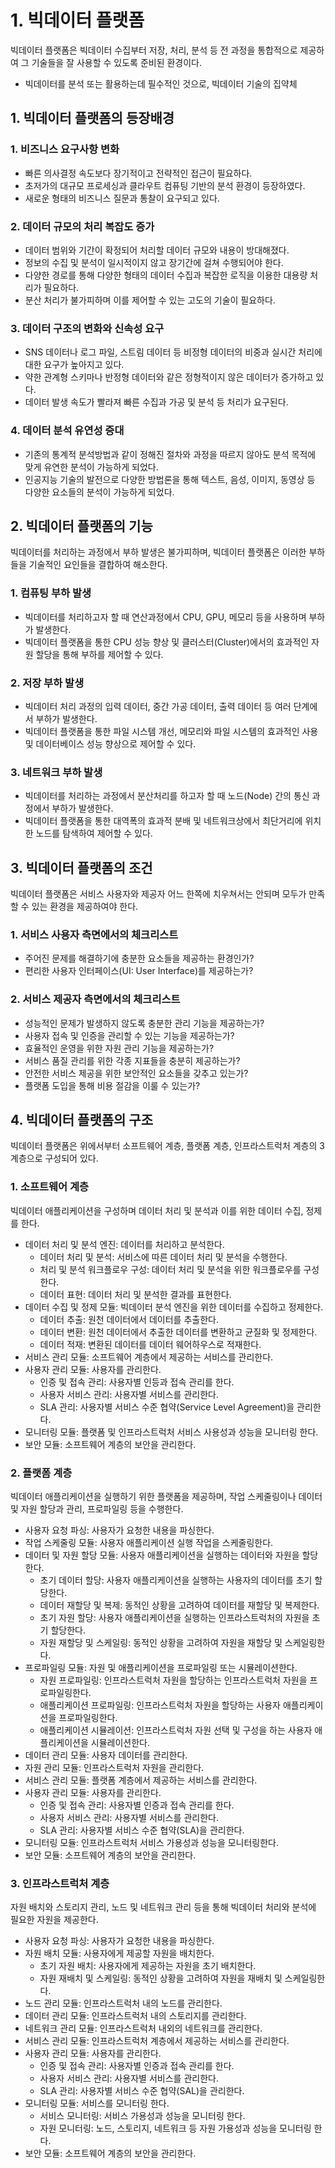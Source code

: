 # 1. 빅데이터 플랫폼
빅데이터 플랫폼은 빅데이터 수집부터 저장, 처리, 분석 등 전 과정을 통합적으로 제공하여 그 기술들을 잘 사용할 수 있도록 준비된 환경이다.
- 빅데이터를 분석 또는 활용하는데 필수적인 것으로, 빅데이터 기술의 집약체

## 1. 빅데이터 플랫폼의 등장배경
### 1. 비즈니스 요구사항 변화
- 빠른 의사결정 속도보다 장기적이고 전략적인 접근이 필요하다.
- 초저가의 대규모 프로세싱과 클라우트 컴퓨팅 기반의 분석 환경이 등장하였다.
- 새로운 형태의 비즈니스 질문과 통찰이 요구되고 있다.

### 2. 데이터 규모의 처리 복잡도 증가
- 데이터 범위와 기간이 확정되어 처리할 데이터 규모와 내용이 방대해졌다.
- 정보의 수집 및 분석이 일시적이지 않고 장기간에 걸쳐 수행되어야 한다.
- 다양한 경로를 통해 다양한 형태의 데이터 수집과 복잡한 로직을 이용한 대용량 처리가 필요하다.
- 분산 처리가 불가피하며 이를 제어할 수 있는 고도의 기술이 필요하다.

### 3. 데이터 구조의 변화와 신속성 요구
- SNS 데이터나 로그 파일, 스트림 데이터 등 비정형 데이터의 비중과 실시간 처리에 대한 요구가 높아지고 있다.
- 약한 관계형 스키마나 반정형 데이터와 같은 정형적이지 않은 데이터가 증가하고 있다.
- 데이터 발생 속도가 빨라져 빠른 수집과 가공 및 분석 등 처리가 요구된다.

### 4. 데이터 분석 유연성 증대
- 기존의 통계적 분석방법과 같이 정해진 절차와 과정을 따르지 않아도 분석 목적에 맞게 유연한 분석이 가능하게 되었다.
- 인공지능 기술의 발전으로 다양한 방법론을 통해 텍스트, 음성, 이미지, 동영상 등 다양한 요소들의 분석이 가능하게 되었다.

## 2. 빅데이터 플랫폼의 기능
빅데이터를 처리하는 과정에서 부하 발생은 불가피하며, 빅데이터 플랫폼은 이러한 부하들을 기술적인 요인들을 결합하여 해소한다.

### 1. 컴퓨팅 부하 발생
- 빅데이터를 처리하고자 할 때 연산과정에서 CPU, GPU, 메모리 등을 사용하며 부하가 발생한다.
- 빅데이터 플랫폼을 통한 CPU 성능 향상 및 클러스터(Cluster)에서의 효과적인 자원 할당을 통해 부하를 제어할 수 있다.
### 2. 저장 부하 발생
- 빅데이터 처리 과정의 입력 데이터, 중간 가공 데이터, 출력 데이터 등 여러 단계에서 부하가 발생한다.
- 빅데이터 플랫폼을 통한 파일 시스템 개선, 메모리와 파일 시스템의 효과적인 사용 및 데이터베이스 성능 향상으로 제어할 수 있다.
### 3. 네트워크 부하 발생
- 빅데이터를 처리하는 과정에서 분산처리를 하고자 할 때 노드(Node) 간의 통신 과정에서 부하가 발생한다.
- 빅데이터 플랫폼을 통한 대역폭의 효과적 분배 및 네트워크상에서 최단거리에 위치한 노드를 탐색하여 제어할 수 있다.

## 3. 빅데이터 플랫폼의 조건
빅데이터 플랫폼은 서비스 사용자와 제공자 어느 한쪽에 치우쳐서는 안되며 모두가 만족할 수 있는 환경을 제공하여야 한다.

### 1. 서비스 사용자 측면에서의 체크리스트
- 주어진 문제를 해결하기에 충분한 요소들을 제공하는 환경인가?
- 편리한 사용자 인터페이스(UI: User Interface)를 제공하는가?

### 2. 서비스 제공자 측면에서의 체크리스트
- 성능적인 문제가 발생하지 않도록 충분한 관리 기능을 제공하는가?
- 사용자 접속 및 인증을 관리할 수 있는 기능을 제공하는가?
- 효율적인 운영을 위한 자원 관리 기능을 제공하는가?
- 서비스 품질 관리를 위한 각종 지표들을 충분히 제공하는가?
- 안전한 서비스 제공을 위한 보안적인 요소들을 갖추고 있는가?
- 플랫폼 도입을 통해 비용 절감을 이룰 수 있는가?

## 4. 빅데이터 플랫폼의 구조
빅데이터 플랫폼은 위에서부터 소프트웨어 계층, 플랫폼 계층, 인프라스트럭처 계층의 3계층으로 구성되어 있다.

### 1. 소프트웨어 계층
빅데이터 애플리케이션을 구성하며 데이터 처리 및 분석과 이를 위한 데이터 수집, 정제를 한다.

- 데이터 처리 및 분석 엔진: 데이터를 처리하고 분석한다.
    - 데이터 처리 및 분석: 서비스에 따른 데이터 처리 및 분석을 수행한다.
    - 처리 및 분석 워크플로우 구성: 데이터 처리 및 분석을 위한 워크플로우를 구성한다.
    - 데이터 표현: 데이터 처리 및 분석한 결과를 표현한다.
- 데이터 수집 및 정제 모듈: 빅데이터 분석 엔진을 위한 데이터를 수집하고 정제한다.
    - 데이터 추출: 원천 데이터에서 데이터를 추출한다.
    - 데이터 변환: 원천 데이터에서 추출한 데이터를 변환하고 균질화 및 정제한다.
    - 데이터 적재: 변환된 데이터를 데이터 웨어하우스로 적재한다.
- 서비스 관리 모듈: 소프트웨어 계층에서 제공하는 서비스를 관리한다.
- 사용자 관리 모듈: 사용자를 관리한다.
    - 인증 및 접속 관리: 사용자별 인등과 접속 관리를 한다.
    - 사용자 서비스 관리: 사용자별 서비스를 관리한다.
    - SLA 관리: 사용자별 서비스 수준 협약(Service Level Agreement)을 관리한다.
- 모니터링 모듈: 플랫폼 및 인프라스트럭처 서비스 사용성과 성능을 모니터링 한다.
- 보안 모듈: 소프트웨어 계층의 보안을 관리한다.

### 2. 플랫폼 계층
빅데이터 애플리케이션을 실행하기 위한 플랫폼을 제공하며, 작업 스케줄링이나 데이터 및 자원 할당과 관리, 프로파일링 등을 수행한다.

- 사용자 요청 파싱: 사용자가 요청한 내용을 파싱한다.
- 작업 스케줄링 모듈: 사용자 애플리케이션 실행 작업을 스케줄링한다.
- 데이터 및 자원 할당 모듈: 사용자 애플리케이션을 실행하는 데이터와 자원을 할당한다.
    - 초기 데이터 할당: 사용자 애플리케이션을 실행하는 사용자의 데이터를 초기 할당한다.
    - 데이터 재할당 및 복제: 동적인 상황을 고려하여 데이터를 재할당 및 복제한다.
    - 초기 자원 할당: 사용자 애플리케이션을 실행하는 인프라스트럭처의 자원을 초기 할당한다.
    - 자원 재할당 및 스케일링: 동적인 상황을 고려하여 자원을 재할당 및 스케일링한다.
- 프로파일링 모듈: 자원 및 애플리케이션을 프로파일링 또는 시뮬레이션한다.
    - 자원 프로파일링: 인프라스트럭처 자원을 할당하는 인프라스트럭처 자원을 프로파일링한다.
    - 애플리케이션 프로파일링: 인프라스트럭처 자원을 할당하는 사용자 애플리케이션을 프로파일링한다.
    - 애플리케이션 시뮬레이션: 인프라스트럭처 자원 선택 및 구성을 하는 사용자 애플리케이션을 시뮬레이션한다.
- 데이터 관리 모듈: 사용자 데이터를 관리한다.
- 자원 관리 모듈: 인프라스트럭처 자원을 관리한다.
- 서비스 관리 모듈: 플랫폼 계층에서 제공하는 서비스를 관리한다.
- 사용자 관리 모듈: 사용자를 관리한다.
    - 인증 및 접속 관리: 사용자별 인증과 접속 관리를 한다.
    - 사용자 서비스 관리: 사용자별 서비스를 관리한다.
    - SLA 관리: 사용자별 서비스 수준 협약(SLA)을 관리한다.
- 모니터링 모듈: 인프라스트럭처 서비스 가용성과 성능을 모니터링한다.
- 보안 모듈: 소프트웨어 계층의 보안을 관리한다.

### 3. 인프라스트럭처 계층
자원 배치와 스토리지 관리, 노드 및 네트워크 관리 등을 통해 빅데이터 처리와 분석에 필요한 자원을 제공한다.

- 사용자 요청 파싱: 사용자가 요청한 내용을 파싱한다.
- 자원 배치 모듈: 사용자에게 제공할 자원을 배치한다.
    - 초기 자원 배치: 사용자에게 제공하는 자원을 초기 배치한다.
    - 자원 재배치 및 스케일링: 동적인 상황을 고려하여 자원을 재배치 및 스케일링한다.
- 노드 관리 모듈: 인프라스트럭처 내의 노드를 관리한다.
- 데이터 관리 모듈: 인프라스트럭처 내의 스토리지를 관리한다.
- 네트워크 관리 모듈: 인프라스트럭처 내외의 네트워크를 관리한다.
- 서비스 관리 모듈: 인프라스트럭처 계층에서 제공하는 서비스를 관리한다.
- 사용자 관리 모듈: 사용자를 관리한다.
    - 인증 및 접속 관리: 사용자별 인증과 접속 관리를 한다.
    - 사용자 서비스 관리: 사용자별 서비스를 관리한다.
    - SLA 관리: 사용자별 서비스 수준 협약(SAL)을 관리한다.
- 모니터링 모듈: 서비스를 모니터링 한다.
    - 서비스 모니터링: 서비스 가용성과 성능을 모니터링 한다.
    - 자원 모니터링: 노드, 스토리지, 네트워크 등 자원 가용성과 성능을 모니터링 한다.
- 보안 모듈: 소프트웨어 계층의 보안을 관리한다.
